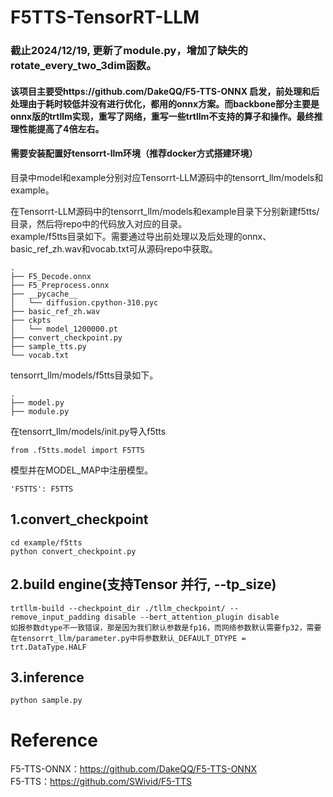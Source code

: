 # F5TTS-TensorRT-LLM
### 截止2024/12/19, 更新了module.py，增加了缺失的rotate_every_two_3dim函数。
#### 该项目主要受https://github.com/DakeQQ/F5-TTS-ONNX 启发，前处理和后处理由于耗时较低并没有进行优化，都用的onnx方案。而backbone部分主要是onnx版的trtllm实现，重写了网络，重写一些trtllm不支持的算子和操作。最终推理性能提高了4倍左右。
#### 需要安装配置好tensorrt-llm环境（推荐docker方式搭建环境）
目录中model和example分别对应Tensorrt-LLM源码中的tensorrt_llm/models和example。

在Tensorrt-LLM源码中的tensorrt_llm/models和example目录下分别新建f5tts/ 目录，然后将repo中的代码放入对应的目录。  
example/f5tts目录如下。需要通过导出前处理以及后处理的onnx、basic_ref_zh.wav和vocab.txt可从源码repo中获取。  
```
.  
├── F5_Decode.onnx  
├── F5_Preprocess.onnx  
├── __pycache__  
│   └── diffusion.cpython-310.pyc  
├── basic_ref_zh.wav  
├── ckpts  
│   └── model_1200000.pt  
├── convert_checkpoint.py  
├── sample_tts.py  
└── vocab.txt
```
tensorrt_llm/models/f5tts目录如下。
```
.  
├── model.py  
├── module.py
```
在tensorrt_llm/models/init.py导入f5tts  
```
from .f5tts.model import F5TTS
```
模型并在MODEL_MAP中注册模型。
```
'F5TTS': F5TTS  
```

## 1.convert_checkpoint
```
cd example/f5tts
python convert_checkpoint.py
```
## 2.build engine(支持Tensor 并行, --tp_size)
```
trtllm-build --checkpoint_dir ./tllm_checkpoint/ --remove_input_padding disable --bert_attention_plugin disable
如报参数dtype不一致错误，那是因为我们默认参数是fp16，而网络参数默认需要fp32，需要在tensorrt_llm/parameter.py中将参数默认_DEFAULT_DTYPE = trt.DataType.HALF
```
## 3.inference
```
python sample.py
```

# Reference
F5-TTS-ONNX：https://github.com/DakeQQ/F5-TTS-ONNX  
F5-TTS：https://github.com/SWivid/F5-TTS 
